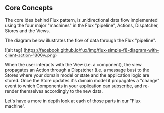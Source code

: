 ## Core Concepts

The core idea behind Flux pattern, is unidirectional data flow implemented using the four major "machines" in the Flux "pipeline", Actions, Dispatcher, Stores and the Views.

The diagram below illustrates the flow of data through the Flux "pipeline".

![alt tag] (https://facebook.github.io/flux/img/flux-simple-f8-diagram-with-client-action-1300w.png)

When the user interacts with the View (i.e. a component), the view propagates an Action through a Dispatcher (i.e. a message bus) to the Stores where your domain model or state and the application logic are stored. Once the Store updates it's domain model it propagates a "change" event to which Components in your application can subscribe, and re-render themselves accordingly to the new data.

Let's have a more in depth look at each of those parts in our "Flux machine".
